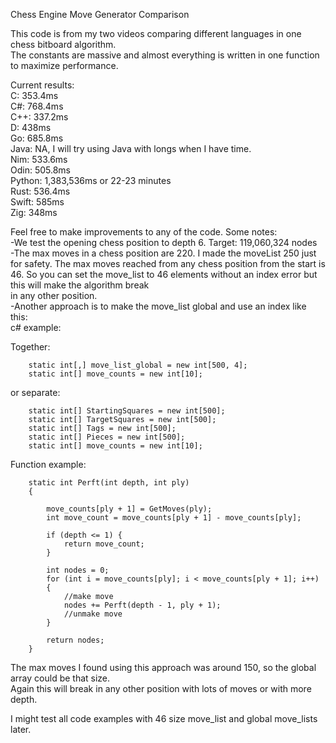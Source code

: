 Chess Engine Move Generator Comparison

This code is from my two videos comparing different languages in one chess bitboard algorithm.  
The constants are massive and almost everything is written in one function to maximize performance.  

Current results:  
C: 353.4ms  
C#: 768.4ms  
C++: 337.2ms  
D: 438ms  
Go: 685.8ms  
Java: NA, I will try using Java with longs when I have time.  
Nim: 533.6ms  
Odin: 505.8ms  
Python: 1,383,536ms or 22-23 minutes  
Rust: 536.4ms  
Swift: 585ms  
Zig: 348ms  
  
Feel free to make improvements to any of the code. Some notes:  
-We test the opening chess position to depth 6. Target: 119,060,324 nodes  
-The max moves in a chess position are 220. I made the moveList 250 just for safety. The max moves reached from any chess position 
from the start is 46. So you can set the move_list to 46 elements without an index error but this will make the algorithm break   
in any other position.  
-Another approach is to make the move_list global and use an index like this:  
c# example:  
  
Together:  

        static int[,] move_list_global = new int[500, 4];
        static int[] move_counts = new int[10];

or separate:  
      
        static int[] StartingSquares = new int[500];
        static int[] TargetSquares = new int[500];
        static int[] Tags = new int[500];
        static int[] Pieces = new int[500];
        static int[] move_counts = new int[10];

Function example:  

        static int Perft(int depth, int ply)
        {

            move_counts[ply + 1] = GetMoves(ply);
            int move_count = move_counts[ply + 1] - move_counts[ply];

            if (depth <= 1) {
                return move_count;
            }

            int nodes = 0;
            for (int i = move_counts[ply]; i < move_counts[ply + 1]; i++)
            {
                //make move
                nodes += Perft(depth - 1, ply + 1);
                //unmake move
            }

            return nodes;
        }

  The max moves I found using this approach was around 150, so the global array could be that size.  
  Again this will break in any other position with lots of moves or with more depth.  

  I might test all code examples with 46 size move_list and global move_lists later.  
